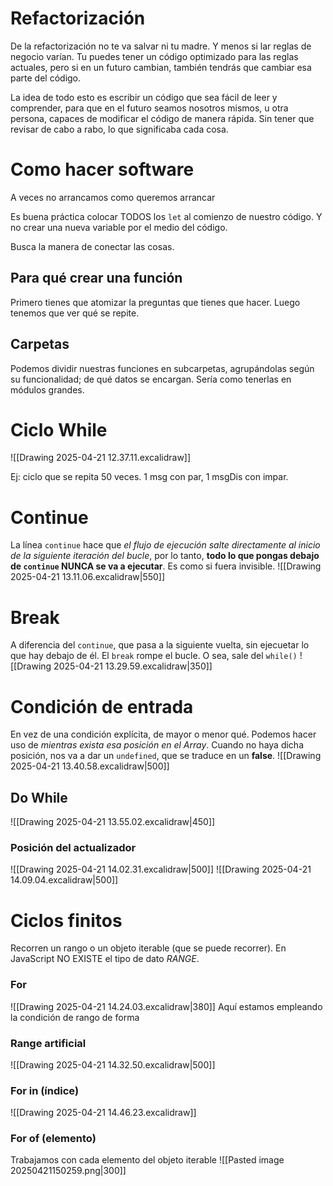 # Refactorización
De la refactorización no te va salvar ni tu madre. Y menos si lar reglas de negocio varían. Tu puedes tener un código optimizado para las reglas actuales, pero si en un futuro cambian, también tendrás que cambiar esa parte del código.

La idea de todo esto es escribir un código que sea fácil de leer y comprender, para que en el futuro seamos nosotros mismos, u otra persona, capaces de modificar el código de manera rápida. Sin tener que revisar de cabo a rabo, lo que significaba cada cosa.

# Como hacer software
A veces no arrancamos como queremos arrancar

Es buena práctica colocar TODOS los `let` al comienzo de nuestro código. Y no crear una nueva variable por el medio del código. 

Busca la manera de conectar las cosas.
## Para qué crear una función
Primero tienes que atomizar la preguntas que tienes que hacer. Luego tenemos que ver qué se repite.
## Carpetas
Podemos dividir nuestras funciones en subcarpetas, agrupándolas según su funcionalidad; de qué datos se encargan. Sería como tenerlas en módulos grandes.
# Ciclo While
![[Drawing 2025-04-21 12.37.11.excalidraw]]

Ej: ciclo que se repita 50 veces. 1 msg con par, 1 msgDis con impar.

# Continue
La línea `continue` hace que *el flujo de ejecución salte directamente al inicio de la siguiente iteración del bucle*, por lo tanto, **todo lo que pongas debajo de `continue` NUNCA se va a ejecutar**. Es como si fuera invisible.
![[Drawing 2025-04-21 13.11.06.excalidraw|550]]

# Break
A diferencia del `continue`, que pasa a la siguiente vuelta, sin ejecuetar lo que hay debajo de él. El `break` rompe el bucle. O sea, sale del `while()`
![[Drawing 2025-04-21 13.29.59.excalidraw|350]]

# Condición de entrada
En vez de una condición explícita, de mayor o menor qué. Podemos hacer uso de *mientras exista esa posición en el Array*. Cuando no haya dicha posición, nos va a dar un `undefined`, que se traduce en un **false**.
![[Drawing 2025-04-21 13.40.58.excalidraw|500]]

## Do While
![[Drawing 2025-04-21 13.55.02.excalidraw|450]]
### Posición del actualizador
![[Drawing 2025-04-21 14.02.31.excalidraw|500]]
![[Drawing 2025-04-21 14.09.04.excalidraw|500]]

# Ciclos finitos

Recorren un rango o un objeto iterable (que se puede recorrer). En JavaScript NO EXISTE el tipo de dato *RANGE*.
### For
![[Drawing 2025-04-21 14.24.03.excalidraw|380]]
Aquí estamos empleando la condición de rango de forma 
### Range artificial
![[Drawing 2025-04-21 14.32.50.excalidraw|500]]

### For in  (índice)
![[Drawing 2025-04-21 14.46.23.excalidraw]]
### For of  (elemento)
Trabajamos con cada elemento del objeto iterable
![[Pasted image 20250421150259.png|300]]